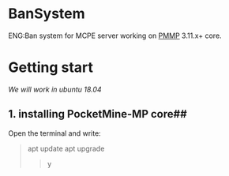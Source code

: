 # BanSystem
ENG:Ban system for MCPE server working on [PMMP](https://pmmp.readthedocs.io/en/rtfd/installation.html) 3.11.x+ core. 
# Getting start
_We will work in ubuntu 18.04_
## 1. installing PocketMine-MP core##
Open the terminal and write:
> apt update
> apt upgrade
> >y

